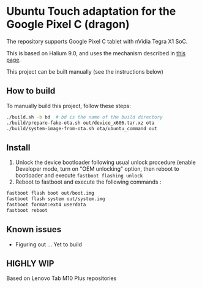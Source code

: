 # Ubuntu Touch adaptation for the Google Pixel C (dragon)
The repository supports Google Pixel C tablet with nVidia Tegra X1 SoC.

This is based on Halium 9.0, and uses the mechanism described in [this page](https://github.com/ubports/porting-notes/wiki/GitLab-CI-builds-for-devices-based-on-halium_arm64-(Halium-9)).

This project can be built manually (see the instructions below)

## How to build
To manually build this project, follow these steps:

```bash
./build.sh -b bd  # bd is the name of the build directory
./build/prepare-fake-ota.sh out/device_x606.tar.xz ota
./build/system-image-from-ota.sh ota/ubuntu_command out
```

## Install
 1. Unlock the device bootloader following usual unlock procedure (enable Developer mode, turn on "OEM unlocking" option, then reboot to bootloader and execute `fastboot flashing unlock`
 3. Reboot to fastboot and execute the following commands :
```bash
fastboot flash boot out/boot.img
fastboot flash system out/system.img
fastboot format:ext4 userdata
fastboot reboot
```

## Known issues
* Figuring out ... Yet to build

## HIGHLY WIP

Based on Lenovo Tab M10 Plus repositories